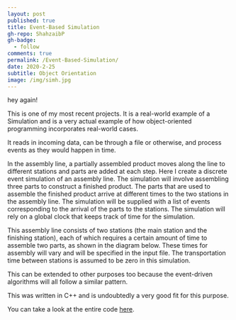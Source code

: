 ```yaml
---
layout: post
published: true
title: Event-Based Simulation
gh-repo: ShahzaibP
gh-badge:
  - follow
comments: true
permalink: /Event-Based-Simulation/
date: 2020-2-25
subtitle: Object Orientation
image: /img/simh.jpg
---
```

hey again!

This is one of my most recent projects. It is a real-world example of a Simulation and is a very actual example of how object-oriented programming incorporates real-world cases.

It reads in incoming data, can be through a file or otherwise, and process events as they would happen in time.

In the assembly line, a partially assembled product moves along the line to different stations and parts are added at each step. Here I create a discrete event simulation of an assembly line. The simulation will involve assembling three parts to construct a finished product. The parts that are used to assemble the finished product arrive at different times to the two stations in the assembly line. The simulation will be supplied with a list of events corresponding to the arrival of the parts to the stations. The simulation will rely on a global clock that keeps track of time for the simulation.

This assembly line consists of two stations (the main station and the finishing station), each of which requires a certain amount of time to assemble two parts, as shown in the diagram below. These times for assembly will vary and will be specified in the input file. The transportation time between stations is assumed to be zero in this simulation.

This can be extended to other purposes too because the event-driven algorithms will all follow a similar pattern.

This was written in C++ and is undoubtedly a very good fit for this purpose.

You can take a look at the entire code [here](https://github.com/ShahzaibP/sim.h).

